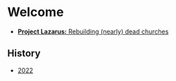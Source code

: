 # Welcome

- [**Project Lazarus:** Rebuilding (nearly) dead churches](plan.md)

## History

- [2022](history/2022.md)